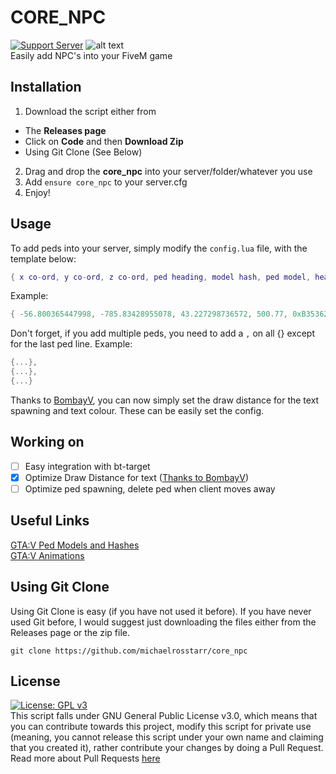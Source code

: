 # CORE_NPC
[![Support Server](https://img.shields.io/badge/Discord-7289DA?style=for-the-badge&logo=discord&logoColor=white)](https://discord.gg/8HnAXFYSGQ)
![alt text](https://img.shields.io/badge/Lua-2C2D72?style=for-the-badge&logo=lua&logoColor=white)
<br/>
Easily add NPC's into your FiveM game


## Installation
1. Download the script either from
* The **Releases page**
* Click on **Code** and then **Download Zip**
* Using Git Clone (See Below)
2. Drag and drop the **core_npc** into your server/folder/whatever you use
3. Add `ensure core_npc` to your server.cfg
4. Enjoy!

## Usage
To add peds into your server, simply modify the `config.lua` file, with the template below:
```lua
{ x co-ord, y co-ord, z co-ord, ped heading, model hash, ped model, heading text/name, animation_text }
```
Example:
```lua
{ -56.800365447998, -785.83428955078, 43.227298736572, 500.77, 0xB353629E,"s_m_m_paramedic_01", "Paramedic", "mini@strip_club@idles@bouncer@base" }
```

Don't forget, if you add multiple peds, you need to add a `,` on all {} except for the last ped line. Example:
```lua
{...},
{...},
{...}
```

Thanks to [BombayV](https://github.com/BombayV), you can now simply set the draw distance for the text spawning and text colour. These can be easily set the config.

## Working on
- [ ] Easy integration with bt-target
- [x] Optimize Draw Distance for text ([Thanks to BombayV](https://github.com/BombayV))
- [ ] Optimize ped spawning, delete ped when client moves away

## Useful Links
[GTA:V Ped Models and Hashes](https://wiki.rage.mp/index.php?title=Peds)
<br/>
[GTA:V Animations](https://wiki.gtanet.work/index.php?title=Animations)

## Using Git Clone
Using Git Clone is easy (if you have not used it before).
If you have never used Git before, I would suggest just downloading the files either from the Releases page or the zip file.

`git clone https://github.com/michaelrosstarr/core_npc`

## License
[![License: GPL v3](https://img.shields.io/badge/License-GPLv3-blue.svg)](https://www.gnu.org/licenses/gpl-3.0)
<br/>
This script falls under GNU General Public License v3.0, which means that you can contribute towards this project, modify this script for private use (meaning, you cannot release this script under your own name and claiming that you created it), rather contribute your changes by doing a Pull Request. Read more about Pull Requests [here](https://docs.github.com/en/github/collaborating-with-pull-requests/proposing-changes-to-your-work-with-pull-requests/about-pull-requests)
